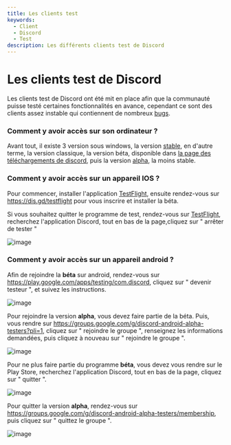 ```yaml
---
title: Les clients test
keywords:
  - Client
  - Discord
  - Test
description: Les différents clients test de Discord
---
```


# Les clients test de Discord

Les clients test de Discord ont été mit en place afin que la communauté puisse testé certaines fonctionnalités en avance, cependant ce sont des clients assez instable qui contiennent de nombreux [bugs](https://dfr.gd/bugreport).

### Comment y avoir accès sur son ordinateur ?

Avant tout, il existe 3 version sous  windows, la version [stable](https://discord.com/download), en d'autre terme, la version classique, la version béta, disponible dans [la page des téléchargements de discord](https://discord.com/download), puis la version [alpha](https://discord.com/api/downloads/distributions/app/installers/latest?platform=win&channel=canary&arch=x86), la moins stable.

### Comment y avoir accès sur un appareil IOS ?

Pour commencer, installer l'application [TestFlight](https://apps.apple.com/us/app/testflight/id899247664), ensuite rendez-vous sur https://dis.gd/testflight pour vous inscrire et installer la béta.

Si vous souhaitez quitter le programme de test, rendez-vous sur [TestFlight](https://apps.apple.com/us/app/testflight/id899247664), recherchez l'application Discord, tout en bas de la page,cliquez sur " arrêter de tester "

![image](https://user-images.githubusercontent.com/84471738/152777242-5fb68066-251a-4032-8db6-95c6326e2bba.png)

### Comment y avoir accès sur un appareil android ?

Afin de rejoindre la **béta** sur android, rendez-vous sur https://play.google.com/apps/testing/com.discord, cliquez sur " devenir testeur ", et suivez les instructions.

![image](https://user-images.githubusercontent.com/84471738/152700070-742e2cdb-cc98-4354-8632-35a695e325e5.png)

Pour rejoindre la version **alpha**, vous devez faire partie de la béta. Puis, vous rendre sur https://groups.google.com/g/discord-android-alpha-testers?pli=1, cliquez sur " rejoindre le groupe ", renseignez les informations demandées, puis cliquez à nouveau sur " rejoindre le groupe ".

![image](https://user-images.githubusercontent.com/84471738/152694383-d7d6d73b-421b-4890-91a5-81970c6f3a21.png)

Pour ne plus faire partie du programme **béta**, vous devez vous rendre sur le Play Store, recherchez l'application Discord, tout en bas de la page, cliquez sur " quitter ".

![image](https://user-images.githubusercontent.com/84471738/152699818-df934cbc-8367-41c8-a28d-225a4a80161d.png)

Pour quitter la version **alpha**, rendez-vous sur https://groups.google.com/g/discord-android-alpha-testers/membership, puis cliquez sur " quittez le groupe ". 

![image](https://user-images.githubusercontent.com/84471738/152699879-379f141e-0d24-481d-8c0b-eae61b8ac6a5.png)
